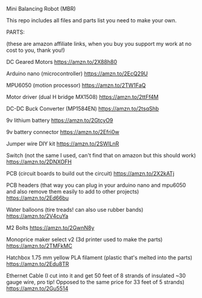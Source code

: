 Mini Balancing Robot (MBR)

This repo includes all files and parts list you need to make your own.

PARTS:

(these are amazon affiliate links, when you buy you support my work at no cost to you, thank you!)

DC Geared Motors https://amzn.to/2X88h80

Arduino nano (microcontroller) https://amzn.to/2EcQ29U

MPU6050 (motion processor) https://amzn.to/2TW1FaQ

Motor driver (dual H bridge MX1508) https://amzn.to/2ttFf4M

DC-DC Buck Converter (MP1584EN) https://amzn.to/2tsqShb

9v lithium battery https://amzn.to/2GtcyO9

9v battery connector https://amzn.to/2Efri0w

Jumper wire DIY kit https://amzn.to/2SWlLnR

Switch (not the same I used, can't find that on amazon but this should work) https://amzn.to/2DNXOFH

PCB (circuit boards to build out the circuit) https://amzn.to/2X2kATj

PCB headers (that way you can plug in your arduino nano and mpu6050 and also remove them easily to add to other projects) https://amzn.to/2Ed66bu

Water balloons (tire treads! can also use rubber bands) https://amzn.to/2V4cuYa

M2 Bolts https://amzn.to/2GwnN8y

Monoprice maker select v2 (3d printer used to make the parts) https://amzn.to/2TMFkMC

Hatchbox 1.75 mm yellow PLA filament (plastic that's melted into the parts) https://amzn.to/2Edu8TR

Ethernet Cable (I cut into it and get 50 feet of 8 strands of insulated ~30 gauge wire, pro tip! Opposed to the same price for 33 feet of 5 strands) https://amzn.to/2Gu5514
